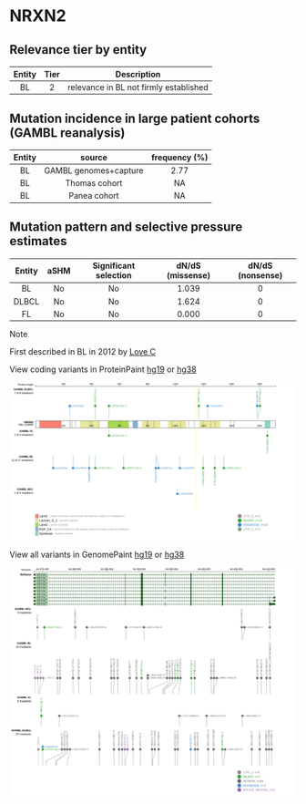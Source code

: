# NRXN2

## Relevance tier by entity

|Entity|Tier|Description                           |
|:------:|:----:|--------------------------------------|
|BL    |2   |relevance in BL not firmly established|

## Mutation incidence in large patient cohorts (GAMBL reanalysis)

|Entity|source               |frequency (%)|
|:------:|:---------------------:|:-------------:|
|BL    |GAMBL genomes+capture|2.77         |
|BL    |Thomas cohort        |  NA         |
|BL    |Panea cohort         |  NA         |

## Mutation pattern and selective pressure estimates

|Entity|aSHM|Significant selection|dN/dS (missense)|dN/dS (nonsense)|
|:------:|:----:|:---------------------:|:----------------:|:----------------:|
|BL    |No  |No                   |1.039           |0               |
|DLBCL |No  |No                   |1.624           |0               |
|FL    |No  |No                   |0.000           |0               |


> [!NOTE]
> First described in BL in 2012 by [Love C](https://pubmed.ncbi.nlm.nih.gov/23143597)


View coding variants in ProteinPaint [hg19](https://morinlab.github.io/LLMPP/GAMBL/NRXN2_protein.html)  or [hg38](https://morinlab.github.io/LLMPP/GAMBL/NRXN2_protein_hg38.html)

![image](images/proteinpaint/NRXN2_NM_015080.svg)

View all variants in GenomePaint [hg19](https://morinlab.github.io/LLMPP/GAMBL/NRXN2.html)  or [hg38](https://morinlab.github.io/LLMPP/GAMBL/NRXN2_hg38.html)

![image](images/proteinpaint/NRXN2.svg)
